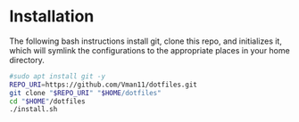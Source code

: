 # Installation

The following bash instructions install git, clone this repo, and initializes
it, which will symlink the configurations to the appropriate places in your
home directory.

```bash
#sudo apt install git -y
REPO_URI=https://github.com/Vman11/dotfiles.git
git clone "$REPO_URI" "$HOME/dotfiles"
cd "$HOME"/dotfiles
./install.sh
```